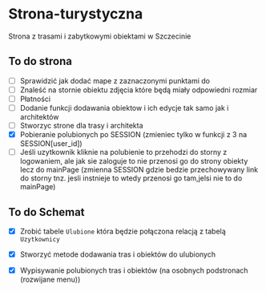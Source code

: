 # Strona-turystyczna
Strona z trasami i zabytkowymi obiektami w Szczecinie

## To do strona
- [ ] Sprawidzić jak dodać mape z zaznaczonymi punktami do 
- [ ] Znaleść na stornie obiektu zdjęcia które będą miały odpowiedni rozmiar
- [ ] Płatności
- [ ] Dodanie funkcji dodawania obiektow i ich edycje tak samo jak i architektów
- [ ] Stworzyc strone dla trasy i architekta
- [x] Pobieranie polubionych po SESSION (zmieniec tylko w funkcji z 3 na SESSION[user_id])
- [ ] Jeśli uzytkownik kliknie na polubienie to przehodzi do storny z logowaniem, ale jak sie zaloguje to nie przenosi go do strony obiekty lecz do mainPage (zmienna SESSION gdzie bedzie przechowywany link do storny tnz. jesli instnieje to wtedy przenosi go tam,jelsi nie to do mainPage)

## To do Schemat
- [x] Zrobić tabele `Ulubione` która będzie połączona relacją z tabelą `Uzytkownicy`
- [x] Stworzyć metode dodawania tras i obiektów do ulubionych
- [x] Wypisywanie polubionych tras i obiektów (na osobnych podstronach (rozwijane menu))



